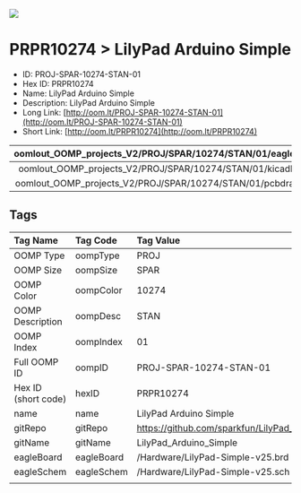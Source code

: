 


  
![][im]
# PRPR10274 > LilyPad Arduino Simple

- ID: PROJ-SPAR-10274-STAN-01
- Hex ID: PRPR10274
- Name: LilyPad Arduino Simple
- Description: LilyPad Arduino Simple
- Long Link: [http://oom.lt/PROJ-SPAR-10274-STAN-01](http://oom.lt/PROJ-SPAR-10274-STAN-01)
- Short Link: [http://oom.lt/PRPR10274](http://oom.lt/PRPR10274)
  

|oomlout_OOMP_projects_V2/PROJ/SPAR/10274/STAN/01/eagleImage.png|oomlout_OOMP_projects_V2/PROJ/SPAR/10274/STAN/01/eagleSchemImage.png|oomlout_OOMP_projects_V2/PROJ/SPAR/10274/STAN/01/kicadPcb3dFront.png|oomlout_OOMP_projects_V2/PROJ/SPAR/10274/STAN/01/kicadPcb3dBack.png|
| :---: | :---: | :---: | :---: |
|oomlout_OOMP_projects_V2/PROJ/SPAR/10274/STAN/01/kicadPcb3d.png|oomlout_OOMP_projects_V2/PROJ/SPAR/10274/STAN/01/bomBack.png|oomlout_OOMP_projects_V2/PROJ/SPAR/10274/STAN/01/bomFront.png|oomlout_OOMP_projects_V2/PROJ/SPAR/10274/STAN/01/pcbdraw.svg|
|oomlout_OOMP_projects_V2/PROJ/SPAR/10274/STAN/01/pcbdrawBack.svg||||

## Tags
  

|Tag Name|Tag Code|Tag Value|
| :--- | :--- | :--- |
|OOMP Type|oompType|PROJ|
|OOMP Size|oompSize|SPAR|
|OOMP Color|oompColor|10274|
|OOMP Description|oompDesc|STAN|
|OOMP Index|oompIndex|01|
|Full OOMP ID|oompID|PROJ-SPAR-10274-STAN-01|
|Hex ID (short code)|hexID|PRPR10274|
|name|name|LilyPad Arduino Simple|
|gitRepo|gitRepo|https://github.com/sparkfun/LilyPad_Arduino_Simple|
|gitName|gitName|LilyPad_Arduino_Simple|
|eagleBoard|eagleBoard|/Hardware/LilyPad-Simple-v25.brd|
|eagleSchem|eagleSchem|/Hardware/LilyPad-Simple-v25.sch|
||||



[im]: PROJ/SPAR/10274/STAN/01/kicadPcb3d_450.png
